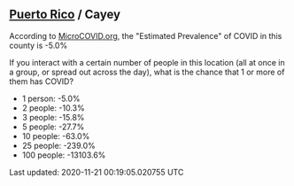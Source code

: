 
## [Puerto Rico](/united-states/puerto-rico) / Cayey

According to [MicroCOVID.org](http://microcovid.org),
the "Estimated Prevalence" of COVID in this county is -5.0%

If you interact with a certain number of people in this location
(all at once in a group, or spread out across the day), what is the chance that
1 or more of them has COVID?

- 1 person: -5.0%
- 2 people: -10.3%
- 3 people: -15.8%
- 5 people: -27.7%
- 10 people: -63.0%
- 25 people: -239.0%
- 100 people: -13103.6%

Last updated: 2020-11-21 00:19:05.020755 UTC

